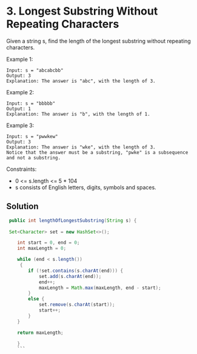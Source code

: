 # 3. Longest Substring Without Repeating Characters

Given a string s, find the length of the longest 
substring
 without repeating characters.

 Example 1:
```
Input: s = "abcabcbb"
Output: 3
Explanation: The answer is "abc", with the length of 3.
```

Example 2:
```
Input: s = "bbbbb"
Output: 1
Explanation: The answer is "b", with the length of 1.
```
Example 3:
```
Input: s = "pwwkew"
Output: 3
Explanation: The answer is "wke", with the length of 3.
Notice that the answer must be a substring, "pwke" is a subsequence and not a substring.
 ```

Constraints:

- 0 <= s.length <= 5 * 104
- s consists of English letters, digits, symbols and spaces.

## Solution
``` java
 public int lengthOfLongestSubstring(String s) {
        
 Set<Character> set = new HashSet<>();

    int start = 0, end = 0;
    int maxLength = 0;

    while (end < s.length())
     {
        if (!set.contains(s.charAt(end))) {
            set.add(s.charAt(end));
            end++;
            maxLength = Math.max(maxLength, end - start);
        }
        else {
            set.remove(s.charAt(start));
            start++;
        }
    }

    return maxLength;

    }
    ```